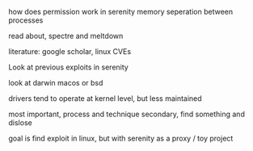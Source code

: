 how does permission work in serenity
memory seperation between processes

read about, spectre and meltdown

literature: google scholar, linux CVEs

Look at previous exploits in serenity 

look at darwin macos or bsd

drivers tend to operate at kernel level, but less maintained

most important, process and technique
secondary, find something and dislose

goal is find exploit in linux, but with serenity as a proxy / toy project

